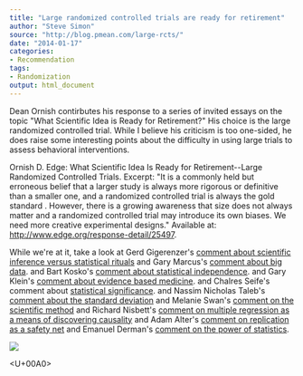 ```yaml
---
title: "Large randomized controlled trials are ready for retirement"
author: "Steve Simon"
source: "http://blog.pmean.com/large-rcts/"
date: "2014-01-17"
categories:
- Recommendation
tags:
- Randomization
output: html_document
---
```


Dean Ornish contirbutes his response to a series of invited essays on
the topic "What Scientific Idea is Ready for Retirement?" His choice is
the large randomized controlled trial. While I believe his criticism is
too one-sided, he does raise some interesting points about the
difficulty in using large trials to assess behavioral
interventions.

<!---More--->

Ornish D. Edge: What Scientific Idea Is Ready for Retirement--Large
Randomized Controlled Trials. Excerpt: "It is a commonly held but
erroneous belief that a larger study is always more rigorous or
definitive than a smaller one, and a randomized controlled trial is
always the gold standard . However, there is a growing awareness that
size does not always matter and a randomized controlled trial may
introduce its own biases. We need more creative experimental designs."
Available at: <http://www.edge.org/response-detail/25497>.

While we're at it, take a look at Gerd Gigerenzer's [comment about
scientific inference versus statistical
rituals](http://www.edge.org/response-detail/25462) and Gary Marcus's
[comment about big data](http://www.edge.org/response-detail/25512). and
Bart Kosko's [comment about statistical
independence](http://www.edge.org/response-detail/25492). and Gary
Klein's [comment about evidence based
medicine](http://www.edge.org/response-detail/25433). and Chalres
Seife's comment about [statistical
significance](http://www.edge.org/response-detail/25414). and Nassim
Nicholas Taleb's [comment about the standard
deviation](http://www.edge.org/response-detail/25401) and Melanie Swan's
[comment on the scientific
method](http://www.edge.org/response-detail/25398) and Richard Nisbett's
[comment on multiple regression as a means of discovering
causality](http://www.edge.org/response-detail/25387) and Adam Alter's
[comment on replication as a safety
net](http://www.edge.org/response-detail/25357) and Emanuel Derman's
[comment on the power of
statistics](http://www.edge.org/response-detail/25349).

![](http://www.pmean.com/new-images/14/large-rcts01.png)



<U+00A0>


